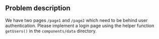 ## Problem description

We have two pages `/page1` and `/page2` which need to be behind user authentication. Please implement a login page using the helper function `getUsers()` in the `components/data` directory. 